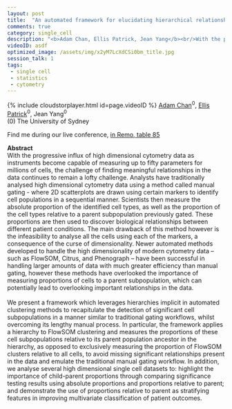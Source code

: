 ```yaml
---
layout: post
title:  "An automated framework for elucidating hierarchical relationships in high dimensional cytometry data"
comments: true
category: single_cell
description: "<b>Adam Chan, Ellis Patrick, Jean Yang</b><br/>With the progressive influx of high dimensional cy..."
videoID: asdf
optimized_image: /assets/img/x2yM7LcXdCSi0bm_title.jpg
session_talk: 1
tags:
 - single cell
 - statistics
 - cytometry
---
```

{% include cloudstorplayer.html id=page.videoID %}
<u>Adam Chan</u><sup>0</sup>, [Ellis Patrick](https://ellispatrick.github.io/)<sup>0</sup>, Jean Yang<sup>0</sup><br/>
\(0\) The University of Sydney

Find me during our live conference, [in Remo, table 85](https://remo.co)

<b>Abstract</b><br/>
With the progressive influx of high dimensional cytometry data as instruments become capable of measuring up to fifty parameters for millions of cells, the challenge of finding meaningful relationships in the data continues to remain a lofty challenge. Analysts have traditionally analysed high dimensional cytometry data using a method called manual gating - where 2D scatterplots are drawn using certain markers to identify cell populations in a sequential manner. Scientists then measure the absolute proportion of the identified cell types, as well as the proportion of the cell types relative to a parent subpopulation previously gated. These proportions are then used to discover biological relationships between different patient conditions. The main drawback of this method however is the infeasibility to analyse all the cells using each of the markers, a consequence of the curse of dimensionality. Newer automated methods developed to handle the high dimensionality of modern cytometry data – such as FlowSOM, Citrus, and Phenograph – have been successful in handling larger amounts of data with much greater efficiency than manual gating, however these methods have overlooked the importance of measuring proportions of cells to a parent subpopulation, which can potentially lead to overlooking important relationships in the data.<br/><br/>We present a framework which leverages hierarchies implicit in automated clustering methods to recapitulate the detection of significant cell subpopulations in a manner similar to traditional gating workflows, whilst overcoming its lengthy manual process. In particular, the framework applies a hierarchy to FlowSOM clustering and measures the proportions of these cell subpopulations relative to its parent population ancestor in the hierarchy, as opposed to exclusively measuring the proportion of FlowSOM clusters relative to all cells, to avoid missing significant relationships present in the data and emulate the traditional manual gating workflow. In addition, we analyse several high dimensional single cell datasets to: highlight the importance of child-parent proportions through comparing significance testing results using absolute proportions and proportions relative to parent; and demonstrate the use of proportions relative to parent as stratifying features in improving multivariate classification of patient outcomes.<br/>
